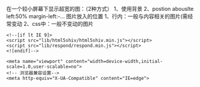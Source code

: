 在一个较小屏幕下显示超宽的图：（2种方式）
	1、使用背景
	2、postion abouslte left:50% margin-left:-...
图片放入的位置
	1、行内：一般与内容相关的图片(需经常变动
	2、css中：一般不变动的图片
<!--让低版本浏览器也认识H5标签 -->
    <!--[if lt IE 9]>
    <script src="lib/html5shiv/html5shiv.min.js"></script>
    <script src="lib/respond/respond.min.js"></script>
    <![endif]-->
<!-- 适配移动端屏幕大小-->
    <meta name="viewport" content="width=device-width,initial-scale=1.0,user-scalable=no">
    <!-- 浏览器兼容设置-->
    <meta http-equiv="X-UA-Compatible" content="IE=edge">
